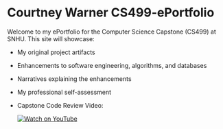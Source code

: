 # Courtney Warner CS499-ePortfolio
Welcome to my ePortfolio for the Computer Science Capstone (CS499) at SNHU.
This site will showcase:
- My original project artifacts
- Enhancements to software engineering, algorithms, and databases
- Narratives explaining the enhancements
- My professional self-assessment
- Capstone Code Review Video:


  [![Watch on YouTube](https://img.youtube.com/vi/ufeWFC3_3Q4/0.jpg)](https://www.youtube.com/watch?v=ufeWFC3_3Q4)
